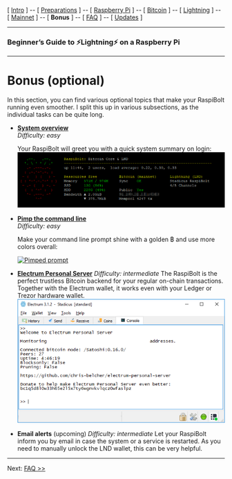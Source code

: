 [ [Intro](README.md) ] -- [ [Preparations](raspibolt_10_preparations.md) ] -- [ [Raspberry Pi](raspibolt_20_pi.md) ] -- [ [Bitcoin](raspibolt_30_bitcoin.md) ] -- [ [Lightning](raspibolt_40_lnd.md) ] -- [ [Mainnet](raspibolt_50_mainnet.md) ] -- [ **Bonus** ] -- [ [FAQ](raspibolt_faq.md) ] -- [ [Updates](raspibolt_updates.md) ]

------

### Beginner’s Guide to ️⚡Lightning️⚡ on a Raspberry Pi

------

# Bonus (optional)

In this section, you can find various optional topics that make your RaspiBolt running even smoother. I split this up in various subsections, as the individual tasks can be quite long.

* [**System overview**](raspibolt_61_system-overview.md)  
  *Difficulty: easy*

  Your RaspiBolt will greet you with a quick system summary on login:  
  [![MotD system overview](images/60_status_overview.png)](raspibolt_61_system-overview.md)

* [**Pimp the command line**](raspibolt_62_commandline.md)  
  *Difficulty: easy*

  Make your command line prompt shine with a golden ฿ and use more colors overall:  

  [![Pimped prompt](C:/Users_withBackup/Roland/Documents/GitHub/guides/raspibolt/images/60_pimp_prompt_result.png)](raspibolt_62_commandline.md)

* [**Electrum Personal Server**](raspibolt_64_electrum.md) 
  *Difficulty: intermediate*
  The RaspiBolt is the perfect trustless Bitcoin backend for your regular on-chain transactions. Together with the Electrum wallet, it works even with your Ledger or Trezor hardware wallet.
  [![Electrum](images/60_eps_electrumwallet.png)](raspibolt_64_electrum.md) 

* **Email alerts** (upcoming)
  *Difficulty: intermediate*
  Let your RaspiBolt inform you by email in case the system or a service is restarted. As you need to manually unlock the LND wallet, this can be very helpful.

------

Next: [FAQ >>](raspibolt_faq.md)